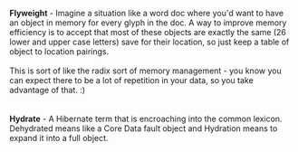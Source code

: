 
<b>Flyweight</b> - Imagine a situation like a word doc where you'd want to have an object in memory for every glyph in the doc. A way to improve memory efficiency is to accept that most of these objects are exactly the same (26 lower and upper case letters) save for their location, so just keep a table of object to location pairings.<br /><br />This is sort of like the radix sort of memory management - you know you can expect there to be a lot of repetition in your data, so you take advantage of that. :)<br /><br /><br /><b>Hydrate</b> - A Hibernate term that is encroaching into the common lexicon. Dehydrated means like a Core Data fault object and Hydration means to expand it into a full object.<br /><br />